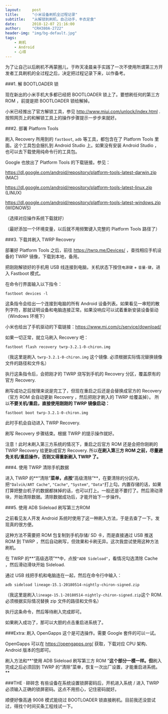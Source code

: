```yaml
---
layout:     post
title:      "小米设备刷机全过程记录"
subtitle:   "从解锁到刷机，自己动手，丰衣足食"
date:       2018-12-07 21:16:00
author:     "CRH380A-2722"
header-img: "img/bg-default.jpg"
tags:
    - 刷机
    - Android
    - 心得
---
```


为了让自己以后刷机不再蒙圈儿，于昨天凌晨亲手实践了一次不使用所谓第三方开发者工具刷机的全过程之后，决定把过程记录下来，以作备考。

###1. 解 BOOTLOADER 锁

现在新出的小米手机大多都已经把 BOOTLOADER 锁上了。要想刷任何的第三方 ROM ，前提是把 BOOTLOADER 锁给解掉。

小米已经推出了官方解锁工具，参见 http://www.miui.com/unlock/index.html . 按照网页上的和解锁工具上的操作步骤提示一步步来就好。

###2. 部署 Platform Tools

刷入 Recovery 所用到的 `fastboot`,  `adb` 等工具，都包含在了 Platform Tools 里面。这个工具包会捆扎到 Android Studio 上。如果没有安装 Android Studio ，也可以去下载使用纯命令行的工具包。

Google 也放出了 Platform Tools 的下载链接。参见：

https://dl.google.com/android/repository/platform-tools-latest-darwin.zip (MAC)

https://dl.google.com/android/repository/platform-tools-latest-linux.zip (LINUX)

https://dl.google.com/android/repository/platform-tools-latest-windows.zip (WIDNOWS)

（选择对应操作系统下载就好）

（最好添加一个环境变量，以后就不用频繁键入完整的 Platform Tools 路径了）

###3. 下载并刷入 TWRP Recovery

部署好 Platform Tools 之后，前往 https://twrp.me/Devices/ ，查找相应手机设备的 TWRP 镜像，下载到本地，备用。

把刚刚解锁好的手机用 USB 线连接到电脑，关机状态下按住`电源键` + `音量-键`，进入 Fastboot 模式。

在命令行界面输入以下指令：

`fastboot devices -l`

这条指令会给出一个连接到电脑的所有 Android 设备列表。如果看见一串短的散列字符，那就证明设备和电脑连接正常。如果没响应可以试着重新安装设备驱动（Windows 环境下）

小米也给出了手机驱动的下载链接：https://www.mi.com/c/service/download/

如果一切正常，就立马刷入 Recovery 吧：

`fastboot flash recovery twrp-3.2.1-0-chiron.img`

（我这里是刷入 `twrp-3.2.1-0-chiron.img` 这个镜像. 必须根据实际情况替换镜像文件的路径和文件名）

执行这条指令后，会把刚才的 TWRP 烧写到手机的 Recovery 分区，覆盖原有的官方 Recovery.

刷写成功之后按理来说是完工了，但现在重启之后还是会替换成官方的 Recovery（官方 ROM 会自动更新 Recovery ，然后把刚才刷入的 TWRP 给覆盖掉）。 所以**不要关机/重启，直接使用刚刚的 TWRP 镜像启动：**

`fastboot boot twrp-3.2.1-0-chiron.img`

此时手机会自动进入 TWRP Recovery.

刷写 Recovery 步骤结束。根据 TWRP 的提示操作就好。

注意！此时未刷入第三方系统的情况下，重启之后官方 ROM 还是会把你刚刷的 TWRP Recovery 给更新成官方 Recovery. 所以**在刷入第三方 ROM 之前，尽量避免关机/重启操作，否则又得重新刷入 TWRP 了。**

###4. 使用 TWRP 清除手机数据

进入 TWRP 的**“清除”**菜单，点按**“高级清除”**，在要清除的分区内，把`"Dalvik/ART Cache"`, `"Cache"`, `"System"`, `"Data"`打上勾。内置存储的话，如果打算把整台机子的数据都抹掉的话，也可以打上。一般还是不要打了。然后滑动滑块，开始清除数据。清除数据成功后，才能开始下一步操作。

###5. 使用 ADB Sideload 刷写第三方ROM

之前看见友人开发 Android 系统时使用了这一种刷入方法，于是去查了一下。发现真的很方便。

这种方法不需要把 ROM 包复制到手机存储/ SD 卡，而是直接通过 USB 推送 ROM 到 TWRP ，然后自动刷写，但效果和卡刷无异。这次我尝试使用这种方法刷机。

在 TWRP 的**“高级选项”**中，点按`"ADB Sideload"`，看情况勾选清除 Cache ，然后滑动滑块开始 Sideload.

通过 USB 线把手机和电脑连在一起，然后在命令行中输入：

`adb sideload lineage-15.1-20180514-nightly-chiron-signed.zip`

（我这里是刷入`lineage-15.1-20180514-nightly-chiron-signed.zip`这个 ROM. 必须根据实际情况替换 zip 文件的路径和文件名）

执行这条命令，然后等待刷入完成即可。

如果刷入成功了，那可以大胆的点击重启进系统了。

###Extra: 刷入 OpenGapps
这个是可选操作。需要 Google 套件的可以一试。

OpenGapps 可以在 https://opengapps.org/ 获取，下载对应 CPU 架构、 Android 版本的包即可。

刷入方法和**“使用 ADB Sideload 刷写第三方 ROM ”**这个部分一模一样。但**刷入完成之后必须回到 TWRP 的“清除”菜单，恢复一次出厂设置，才能重启进系统。**

###THE · 碎碎念
有些设备在系统设置锁屏密码后，开机进入系统 / 进入 TWRP 必须输入正确的锁屏密码。这点不用担心，记住密码就好。

顺便好像高通 9008 模式能绕过 BOOTLOADER 锁直接刷机。目前我还没尝试过，得找个时间买条工程线试一下。
